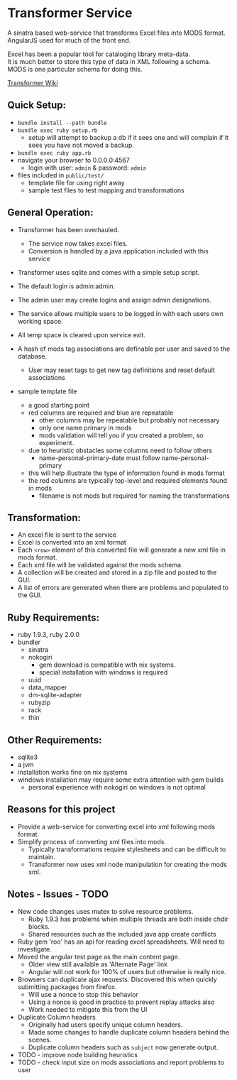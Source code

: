 Transformer Service
===================
A sinatra based web-service that transforms Excel files into MODS format.
AngularJS used for much of the front end.

Excel has been a popular tool for cataloging library meta-data.  
It is much better to store this type of data in XML following a schema.
MODS is one particular schema for doing this.

[Transformer Wiki](https://github.com/jonpitts/transformer/wiki)

Quick Setup:
------------
  * `bundle install --path bundle`
  * `bundle exec ruby setup.rb`
    * setup will attempt to backup a db if it sees one and will complain if it sees you have not moved a backup.
  * `bundle exec ruby app.rb`
  * navigate your browser to 0.0.0.0:4567
    * login with user: `admin` & password: `admin`
  * files included in `public/test/`
    * template file for using right away
    * sample test files to test mapping and transformations


General Operation:
------------------
  * Transformer has been overhauled.
    * The service now takes excel files.
    * Conversion is handled by a java application included with this service
  * Transformer uses sqlite and comes with a simple setup script.
  * The default login is admin:admin.
  * The admin user may create logins and assign admin designations.
  * The service allows multiple users to be logged in with each users own working space.
  * All temp space is cleared upon service exit.
  * A hash of mods tag associations are definable per user and saved to the database.
    * User may reset tags to get new tag definitions and reset default associations
  
  * sample template file
    * a good starting point
    * red columns are required and blue are repeatable
      * other columns may be repeatable but probably not necessary
      * only one name primary in mods
      * mods validation will tell you if you created a problem, so experiment.
    * due to heuristic obstacles some columns need to follow others
      * name-personal-primary-date must follow name-personal-primary
    * this will help illustrate the type of information found in mods format
    * the red columns are typically top-level and required elements found in mods
      * filename is not mods but required for naming the transformations
  
Transformation:
---------------
  * An excel file is sent to the service
  * Excel is converted into an xml format
  * Each `<row>` element of this converted file will generate a new xml file in mods format.
  * Each xml file will be validated against the mods schema.
  * A collection will be created and stored in a zip file and posted to the GUI.
  * A list of errors are generated when there are problems and populated to the GUI.
  
Ruby Requirements:
------------------
  * ruby 1.9.3, ruby 2.0.0
  * bundler
    * sinatra
    * nokogiri
      * gem download is compatible with nix systems.
      * special installation with windows is required
    * uuid
    * data_mapper
    * dm-sqlite-adapter
    * rubyzip
    * rack
    * thin
  
Other Requirements:
-------------------
  * sqlite3
  * a jvm
  * installation works fine on nix systems
  * windows installation may require some extra attention with gem builds
    * personal experience with nokogiri on windows is not optimal
  
Reasons for this project
------------------------
  * Provide a web-service for converting excel into xml following mods format.
  * Simplify process of converting xml files into mods.
    * Typically transformations require stylesheets and can be difficult to maintain.
    * Transformer now uses xml node manipulation for creating the mods xml.
    
Notes - Issues - TODO
---------------------
  * New code changes uses mutex to solve resource problems.
    * Ruby 1.9.3 has problems when multiple threads are both inside chdir blocks.
    * Shared resources such as the included java app create conflicts
  * Ruby gem 'roo' has an api for reading excel spreadsheets.  Will need to investigate.
  * Moved the angular test page as the main content page.
    * Older view still available as 'Alternate Page' link
    * Angular will not work for 100% of users but otherwise is really nice.
  * Browsers can duplicate ajax requests. Discovered this when quickly submitting packages from firefox.
    * Will use a nonce to stop this behavior
    * Using a nonce is good in practice to prevent replay attacks also
    * Work needed to mitigate this from the UI
  * Duplicate Column headers
    * Originally had users specify unique column headers.
    * Made some changes to handle duplicate column headers behind the scenes.
    * Duplicate column headers such as `subject` now generate output.
  * TODO - improve node building heuristics
  * TODO - check input size on mods associations and report problems to user
